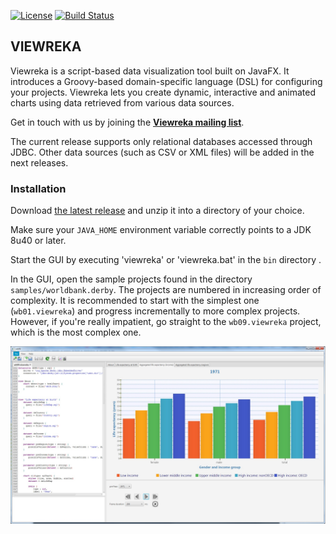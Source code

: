 [![License](https://img.shields.io/badge/License-Apache%202.0-blue.svg)](https://github.com/viewreka/viewreka/blob/master/LICENSE)
[![Build Status](https://img.shields.io/travis/viewreka/viewreka/master.svg?label=Build)](https://travis-ci.org/viewreka/viewreka)
## VIEWREKA ##

Viewreka is a script-based data visualization tool built on JavaFX. It introduces a Groovy-based domain-specific language (DSL) for configuring your projects. Viewreka lets you create dynamic, interactive and animated charts using data retrieved from various data sources.

Get in touch with us by joining the **[Viewreka mailing list](https://groups.google.com/forum/#!forum/viewreka)**.

The current release supports only relational databases accessed through JDBC. Other data sources (such as CSV or XML files) will be added in the next releases.

### Installation ###

Download [the latest release](https://github.com/viewreka/viewreka/releases/download/v0.1/viewreka-0.1.0.zip) and unzip it into a directory of your choice.

Make sure your `JAVA_HOME` environment variable correctly points to a JDK 8u40 or later.

Start the GUI by executing 'viewreka' or 'viewreka.bat' in the `bin` directory .

In the GUI, open the sample projects found in the directory `samples/worldbank.derby`. The projects are numbered in increasing order of complexity. It is recommended to start with the simplest one (`wb01.viewreka`) and progress incrementally to more complex projects. However, if you're really impatient, go straight to the `wb09.viewreka` project, which is the most complex one.

![](https://github.com/viewreka/viewreka/raw/master/doc/img/screenshot.jpg)
